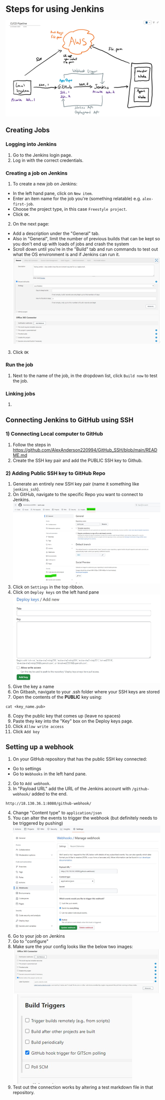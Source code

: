 # Steps for using Jenkins

![Alt text](<images/CI CD diagram.jpg>)

## Creating Jobs

### Logging into Jenkins

1) Go to the Jenkins login page.
2) Log in with the correct credentials.

### Creating a job on Jenkins

1) To create a new job on Jenkins:
- In the left hand pane, click on `New item`.
- Enter an item name for the job you're (something relatable) e.g. `alex-first-job`.
- Choose the project type, in this case `Freestyle project`.
- Click `OK`.
2) On the next page:
- Add a description under the "General" tab.
- Also in "General", limit the number of previous builds that can be kept so you don't end up with loads of jobs and crash the system
- Scroll down until you're in the "Build" tab and run commands to test out what the OS environment is and if Jenkins can run it.
![Alt text](images/number.jpg)


3) Click `OK`

### Run the job

1) Next to the name of the job, in the dropdown list, click `Build now` to test the job.

### Linking jobs

1)

## Connecting Jenkins to GitHub using SSH

### 1) Connecting Local computer to GitHub

1) Follow the steps in https://github.com/AlexAnderson220994/GitHub_SSH/blob/main/README.md
2) Create the SSH key pair and add the PUBLIC SSH key to Github.

### 2) Adding Public SSH key to GitHub Repo

1) Generate an entirely new SSH key pair (name it something like `jenkins_ssh`).
2) On GitHub, navigate to the specific Repo you want to connect to Jenkins.
![Alt text](<images/connecting ssh key to repo.jpg>)
3) Click on `Settings` in the top ribbon.
4) Click on `Deploy keys` on the left hand pane
![Alt text](<images/deploy keys.jpg>)
5) Give the key a name
6) On Gitbash, navigate to your .ssh folder where your SSH keys are stored
7) Open the contents of the **PUBLIC** key using:
````
cat <key_name.pub>
````
8) Copy the public key that comes up (leave no spaces)
9) Paste they key into the "Key" box on the Deploy keys page.
10) Click `Allow write access`
11) Click `Add key`

## Setting up a webhook

1) On your GitHub repository that has the public SSH key connected:
- Go to settings
- Go to `Webhooks` in the left hand pane.
2) Go to `Add webhook`.
3) In "Payload URL" add the URL of the Jenkins account with `/github-webhook/` added to the end.
````
http://18.130.36.1:8080/github-webhook/
````
4) Change "Content type" to `application/json`
5) You can alter the events to trigger the webhook (but definitely needs to be triggered by pushing)
![Alt text](<images/add webhook on github.jpg>)
6) Go to your job on Jenkins
7) Go to "configure"
8) Make sure the your config looks like the below two images:
![Alt text](<images/jenkins webhook connection.jpg>)
![Alt text](<images/build triggers.jpg>)
9) Test out the connection works by altering a test markdown file in that repository.
